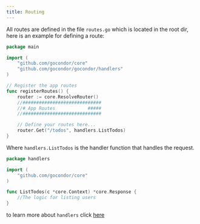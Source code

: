 ```yaml
---
title: Routing
---
```


All routes are defined in the file `routes.go` which is located in the root dir, here is an example for defining a route:
```go title="#file: routes.go"
package main

import (
	"github.com/gocondor/core"
	"github.com/gocondor/gocondor/handlers"
)

// Register the app routes
func registerRoutes() {
	router := core.ResolveRouter()
	//#############################
	//# App Routes            #####
	//#############################

	// Define your routes here...
    router.Get("/todos", handlers.ListTodos)
}
```
Where `handlers.ListTodos` is the handler function that handles the request.
```go title="#file: handlers/todos.go"
package handlers

import (
    "github.com/gocondor/core"
)

func ListTodos(c *core.Context) *core.Response {
    //The logic for listing users
}
```


 to learn more about `handlers` click [here](/docs/handlers)